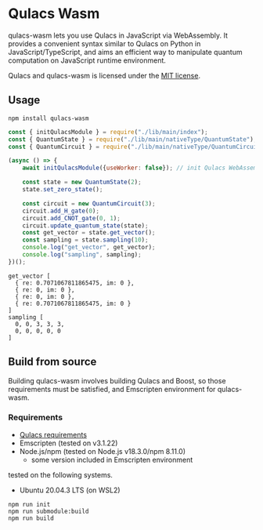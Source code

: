 # Qulacs Wasm

qulacs-wasm lets you use Qulacs in JavaScript via WebAssembly. It provides a convenient syntax similar to Qulacs on Python in JavaScript/TypeScript, and aims an efficient way to manipulate quantum computation on JavaScript runtime environment.

Qulacs and qulacs-wasm is licensed under the [MIT license](https://github.com/qulacs/qulacs/blob/master/LICENSE).

## Usage

```
npm install qulacs-wasm
```

```javascript
const { initQulacsModule } = require("./lib/main/index");
const { QuantumState } = require("./lib/main/nativeType/QuantumState");
const { QuantumCircuit } = require("./lib/main/nativeType/QuantumCircuit");

(async () => {
    await initQulacsModule({useWorker: false}); // init Qulacs WebAssembly module

    const state = new QuantumState(2);
    state.set_zero_state();

    const circuit = new QuantumCircuit(3);
    circuit.add_H_gate(0);
    circuit.add_CNOT_gate(0, 1);
    circuit.update_quantum_state(state);
    const get_vector = state.get_vector();
    const sampling = state.sampling(10);
    console.log("get_vector", get_vector);
    console.log("sampling", sampling);
})();
```

```
get_vector [
  { re: 0.7071067811865475, im: 0 },
  { re: 0, im: 0 },
  { re: 0, im: 0 },
  { re: 0.7071067811865475, im: 0 }
]
sampling [
  0, 0, 3, 3, 3,
  0, 0, 0, 0, 0
]
```


## Build from source

Building qulacs-wasm involves building Qulacs and Boost, so those requirements must be satisfied, and Emscripten environment for qulacs-wasm.

### Requirements

- [Qulacs requirements](https://github.com/qulacs/qulacs#requirements)
- Emscripten (tested on v3.1.22)
- Node.js/npm (tested on Node.js v18.3.0/npm 8.11.0)
  - some version included in Emscripten environment

tested on the following systems.

- Ubuntu 20.04.3 LTS (on WSL2)

```
npm run init
npm run submodule:build
npm run build
```

